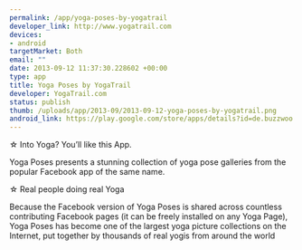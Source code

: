 ```yaml
--- 
permalink: /app/yoga-poses-by-yogatrail
developer_link: http://www.yogatrail.com
devices: 
- android
targetMarket: Both
email: ""
date: 2013-09-12 11:37:30.228602 +00:00
type: app
title: Yoga Poses by YogaTrail
developer: YogaTrail.com
status: publish
thumb: /uploads/app/2013-09/2013-09-12-yoga-poses-by-yogatrail.png
android_link: https://play.google.com/store/apps/details?id=de.buzzwoo.yoga
---
```


☆ Into Yoga? You’ll like this App.

Yoga Poses presents a stunning collection of yoga pose galleries from the popular Facebook app of the same name.

☆ Real people doing real Yoga

Because the Facebook version of Yoga Poses is shared across countless contributing Facebook pages (it can be freely installed on any Yoga Page), Yoga Poses has become one of the largest yoga picture collections on the Internet, put together by thousands of real yogis from around the world
